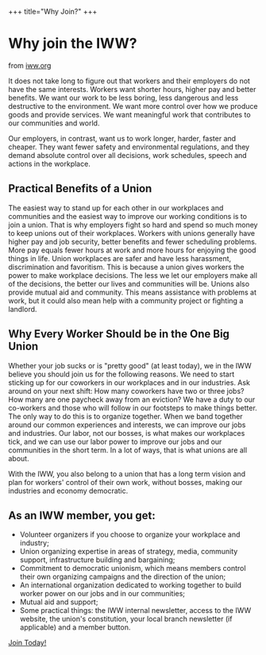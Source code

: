 +++
title="Why Join?"
+++

# Why join the IWW?

from [iww.org](https://iww.org/content/join-one-big-union)

It does not take long to figure out that workers and their employers do not have the same interests. Workers want shorter hours, higher pay and better benefits. We want our work to be less boring, less dangerous and less destructive to the environment. We want more control over how we produce goods and provide services. We want meaningful work that contributes to our communities and world.

Our employers, in contrast, want us to work longer, harder, faster and cheaper. They want fewer safety and environmental regulations, and they demand absolute control over all decisions, work schedules, speech and actions in the workplace.

## Practical Benefits of a Union

The easiest way to stand up for each other in our workplaces and communities and the easiest way to improve our working conditions is to join a union. That is why employers fight so hard and spend so much money to keep unions out of their workplaces. Workers with unions generally have higher pay and job security, better benefits and fewer scheduling problems. More pay equals fewer hours at work and more hours for enjoying the good things in life. Union workplaces are safer and have less harassment, discrimination and favoritism. This is because a union gives workers the power to make workplace decisions. The less we let our employers make all of the decisions, the better our lives and communities will be. Unions also provide mutual aid and community. This means assistance with problems at work, but it could also mean help with a community project or fighting a landlord.

## Why Every Worker Should be in the One Big Union

Whether your job sucks or is "pretty good" (at least today), we in the IWW believe you should join us for the following reasons. We need to start sticking up for our coworkers in our workplaces and in our industries. Ask around on your next shift: How many coworkers have two or three jobs? How many are one paycheck away from an eviction? We have a duty to our co-workers and those who will follow in our footsteps to make things better. The only way to do this is to organize together. When we band together around our common experiences and interests, we can improve our jobs and industries. Our labor, not our bosses, is what makes our workplaces tick, and we can use our labor power to improve our jobs and our communities in the short term. In a lot of ways, that is what unions are all about.

With the IWW, you also belong to a union that has a long term vision and plan for workers' control of their own work, without bosses, making our industries and economy democratic.

## As an IWW member, you get:

-    Volunteer organizers if you choose to organize your workplace and industry;
-    Union organizing expertise in areas of strategy, media, community support, infrastructure building and bargaining;
-    Commitment to democratic unionism, which means members control their own organizing campaigns and the direction of the union;
-    An international organization dedicated to working together to build worker power on our jobs and in our communities;
-    Mutual aid and support;
-    Some practical things: the IWW internal newsletter, access to the IWW website, the union's constitution, your local branch newsletter (if applicable) and a member button.

[Join Today!](https://redcard.iww.org/user/register)
